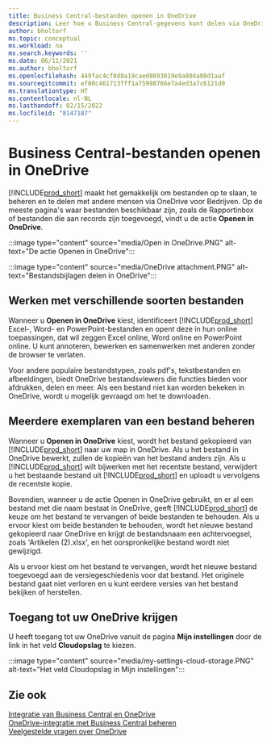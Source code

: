 ```yaml
---
title: Business Central-bestanden openen in OneDrive
description: Leer hoe u Business Central-gegevens kunt delen via OneDrive voor bedrijven.
author: bholtorf
ms.topic: conceptual
ms.workload: na
ms.search.keywords: ''
ms.date: 06/11/2021
ms.author: bholtorf
ms.openlocfilehash: 449fac4cf8d8a19caed8093019e9a804a08d1aaf
ms.sourcegitcommit: ef80c461713fff1a75998766e7a4ed3a7c6121d0
ms.translationtype: HT
ms.contentlocale: nl-NL
ms.lasthandoff: 02/15/2022
ms.locfileid: "8147187"
---
```

# <a name="opening-business-central-files-in-onedrive"></a>Business Central-bestanden openen in OneDrive
[!INCLUDE[prod_short](includes/prod_short.md)] maakt het gemakkelijk om bestanden op te slaan, te beheren en te delen met andere mensen via OneDrive voor Bedrijven. Op de meeste pagina's waar bestanden beschikbaar zijn, zoals de Rapportinbox of bestanden die aan records zijn toegevoegd, vindt u de actie **Openen in OneDrive**.

:::image type="content" source="media/Open in OneDrive.PNG" alt-text="De actie Openen in OneDrive":::

 
:::image type="content" source="media/OneDrive attachment.PNG" alt-text="Bestandsbijlagen delen in OneDrive":::

## <a name="working-with-different-types-of-files"></a>Werken met verschillende soorten bestanden
Wanneer u **Openen in OneDrive** kiest, identificeert [!INCLUDE[prod_short](includes/prod_short.md)] Excel-, Word- en PowerPoint-bestanden en opent deze in hun online toepassingen, dat wil zeggen Excel online, Word online en PowerPoint online. U kunt annoteren, bewerken en samenwerken met anderen zonder de browser te verlaten. 

Voor andere populaire bestandstypen, zoals pdf's, tekstbestanden en afbeeldingen, biedt OneDrive bestandsviewers die functies bieden voor afdrukken, delen en meer. Als een bestand niet kan worden bekeken in OneDrive, wordt u mogelijk gevraagd om het te downloaden. 

## <a name="managing-multiple-copies-of-a-file"></a>Meerdere exemplaren van een bestand beheren
Wanneer u **Openen in OneDrive** kiest, wordt het bestand gekopieerd van [!INCLUDE[prod_short](includes/prod_short.md)] naar uw map in OneDrive. Als u het bestand in OneDrive bewerkt, zullen de kopieën van het bestand anders zijn. Als u [!INCLUDE[prod_short](includes/prod_short.md)] wilt bijwerken met het recentste bestand, verwijdert u het bestaande bestand uit [!INCLUDE[prod_short](includes/prod_short.md)] en uploadt u vervolgens de recentste kopie.

Bovendien, wanneer u de actie Openen in OneDrive gebruikt, en er al een bestand met die naam bestaat in OneDrive, geeft [!INCLUDE[prod_short](includes/prod_short.md)] de keuze om het bestand te vervangen of beide bestanden te behouden. Als u ervoor kiest om beide bestanden te behouden, wordt het nieuwe bestand gekopieerd naar OneDrive en krijgt de bestandsnaam een achtervoegsel, zoals 'Artikelen (2).xlsx', en het oorspronkelijke bestand wordt niet gewijzigd. 

Als u ervoor kiest om het bestand te vervangen, wordt het nieuwe bestand toegevoegd aan de versiegeschiedenis voor dat bestand. Het originele bestand gaat niet verloren en u kunt eerdere versies van het bestand bekijken of herstellen. 

## <a name="accessing-your-onedrive"></a>Toegang tot uw OneDrive krijgen
U heeft toegang tot uw OneDrive vanuit de pagina **Mijn instellingen** door de link in het veld **Cloudopslag** te kiezen.

:::image type="content" source="media/my-settings-cloud-storage.PNG" alt-text="Het veld Cloudopslag in Mijn instellingen":::

<!--## Extending the Connection to OneDrive
You can create an extension and connect it to... For more information, see...-->

## <a name="see-also"></a>Zie ook
[Integratie van Business Central en OneDrive](across-onedrive-overview.md)  
[OneDrive-integratie met Business Central beheren](admin-onedrive-integration.md)  
[Veelgestelde vragen over OneDrive](admin-onedrive-faq.md)
